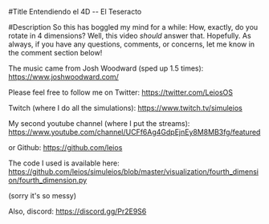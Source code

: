 #Title
Entendiendo el 4D -- El Teseracto

#Description
So this has boggled my mind for a while: How, exactly, do you rotate in 4 dimensions? Well, this video *should* answer that. Hopefully. As always, if you have any questions, comments, or concerns, let me know in the comment section below!


The music came from Josh Woodward (sped up 1.5 times):
https://www.joshwoodward.com/

Please feel free to follow me on Twitter: 
https://twitter.com/LeiosOS

Twitch (where I do all the simulations):
https://www.twitch.tv/simuleios

My second youtube channel (where I put the streams):
https://www.youtube.com/channel/UCFf6Ag4GdpEjnEy8M8MB3fg/featured

or Github:
https://github.com/leios

The code I used is available here:
https://github.com/leios/simuleios/blob/master/visualization/fourth_dimension/fourth_dimension.py

(sorry it's so messy)

Also, discord:
https://discord.gg/Pr2E9S6